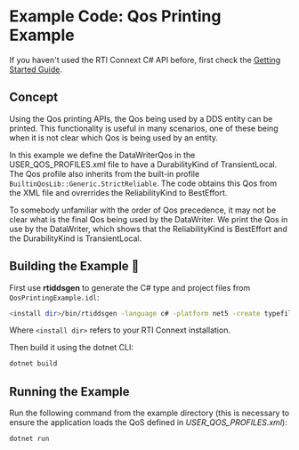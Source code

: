 # Example Code: Qos Printing Example

If you haven't used the RTI Connext C# API before, first check the
[Getting Started Guide](https://community.rti.com/static/documentation/connext-dds/6.1.2/doc/manuals/connext_dds_professional/getting_started_guide/index.html).

## Concept

Using the Qos printing APIs, the Qos being used by a DDS entity can be printed.
This functionality is useful in many scenarios, one of these being when it is not
clear which Qos is being used by an entity.

In this example we define the DataWriterQos in the USER_QOS_PROFILES.xml file to
have a DurabilityKind of TransientLocal. The Qos profile also inherits from
the built-in profile `BuiltinQosLib::Generic.StrictReliable`.
The code obtains this Qos from the XML file and ovrerrides the ReliabilityKind to
BestEffort.

To somebody unfamiliar with the order of Qos precedence, it may not be clear what
is the final Qos being used by the DataWriter. We print the Qos in use by
the DataWriter, which shows that the ReliabilityKind is BestEffort and the
DurabilityKind is TransientLocal.

## Building the Example :wrench:

First use **rtiddsgen** to generate the C# type and project files from
`QosPrintingExample.idl`:

```sh
<install dir>/bin/rtiddsgen -language c# -platform net5 -create typefiles -create makefiles QosPrintingExample.idl
```

Where `<install dir>` refers to your RTI Connext installation.

Then build it using the dotnet CLI:

```sh
dotnet build
```

## Running the Example

Run the following command from the example directory (this is necessary to ensure
the application loads the QoS defined in *USER_QOS_PROFILES.xml*):

```sh
dotnet run
```
